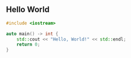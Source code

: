 ## Hello World

```cpp
#include <iostream>

auto main() -> int {
    std::cout << "Hello, World!" << std::endl;
    return 0;
}
```
